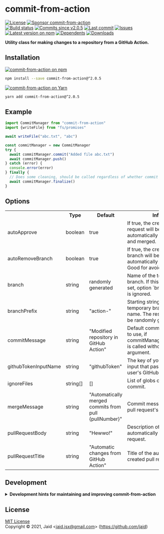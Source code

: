 # commit-from-action


<a href="https://raw.githubusercontent.com/jaid/commit-from-action/master/license.txt"><img src="https://img.shields.io/github/license/jaid/commit-from-action?style=flat-square" alt="License"/></a> <a href="https://github.com/sponsors/jaid"><img src="https://img.shields.io/badge/<3-Sponsor-FF45F1?style=flat-square" alt="Sponsor commit-from-action"/></a>  
<a href="https://actions-badge.atrox.dev/jaid/commit-from-action/goto"><img src="https://img.shields.io/endpoint.svg?style=flat-square&url=https%3A%2F%2Factions-badge.atrox.dev%2Fjaid%2Fcommit-from-action%2Fbadge" alt="Build status"/></a> <a href="https://github.com/jaid/commit-from-action/commits"><img src="https://img.shields.io/github/commits-since/jaid/commit-from-action/v2.0.5?style=flat-square&logo=github" alt="Commits since v2.0.5"/></a> <a href="https://github.com/jaid/commit-from-action/commits"><img src="https://img.shields.io/github/last-commit/jaid/commit-from-action?style=flat-square&logo=github" alt="Last commit"/></a> <a href="https://github.com/jaid/commit-from-action/issues"><img src="https://img.shields.io/github/issues/jaid/commit-from-action?style=flat-square&logo=github" alt="Issues"/></a>  
<a href="https://npmjs.com/package/commit-from-action"><img src="https://img.shields.io/npm/v/commit-from-action?style=flat-square&logo=npm&label=latest%20version" alt="Latest version on npm"/></a> <a href="https://github.com/jaid/commit-from-action/network/dependents"><img src="https://img.shields.io/librariesio/dependents/npm/commit-from-action?style=flat-square&logo=npm" alt="Dependents"/></a> <a href="https://npmjs.com/package/commit-from-action"><img src="https://img.shields.io/npm/dm/commit-from-action?style=flat-square&logo=npm" alt="Downloads"/></a>

**Utility class for making changes to a repository from a GitHub Action.**





## Installation

<a href="https://npmjs.com/package/commit-from-action"><img src="https://img.shields.io/badge/npm-commit--from--action-C23039?style=flat-square&logo=npm" alt="commit-from-action on npm"/></a>

```bash
npm install --save commit-from-action@^2.0.5
```

<a href="https://yarnpkg.com/package/commit-from-action"><img src="https://img.shields.io/badge/Yarn-commit--from--action-2F8CB7?style=flat-square&logo=yarn&logoColor=white" alt="commit-from-action on Yarn"/></a>

```bash
yarn add commit-from-action@^2.0.5
```



## Example


```javascript
import CommitManager from "commit-from-action"
import {writeFile} from "fs/promises"

await writeFile("abc.txt", "abc")

const commitManager = new CommitManager
try {
  await commitManager.commit("Added file abc.txt")
  await commitManager.push()
} catch (error) {
  console.error(error)
} finally {
  // Does some cleaning, should be called regardless of whether commit and push are successful or not.
  await commitManager.finalize()
}
```







## Options



<table>
<tr>
<th></th>
<th>Type</th>
<th>Default</th>
<th>Info</th>
</tr>
<tr>
<td>autoApprove</td>
<td>boolean</td>
<td>true</td>
<td>If true, the created pull request will be automatically approved and merged.</td>
</tr>
<tr>
<td>autoRemoveBranch</td>
<td>boolean</td>
<td>true</td>
<td>If true, the created branch will be automatically deleted. Good for avoiding mess.</td>
</tr>
<tr>
<td>branch</td>
<td>string</td>
<td>randomly generated</td>
<td>Name of the temporary branch. If this is explicitly set, option `branchPrefix` is ignored.</td>
</tr>
<tr>
<td>branchPrefix</td>
<td>string</td>
<td>"action-"</td>
<td>Starting string of the temporary branch's name. The rest of it will be randomly generated.</td>
</tr>
<tr>
<td>commitMessage</td>
<td>string</td>
<td>"Modified repository in GitHub Action"</td>
<td>Default commit message to use, if commitManager.commit() is called without an argument.</td>
</tr>
<tr>
<td>githubTokenInputName</td>
<td>string</td>
<td>"githubToken"</td>
<td>The key of your action's input that passes the user's GitHub token.</td>
</tr>
<tr>
<td>ignoreFiles</td>
<td>string[]</td>
<td>[]</td>
<td>List of globs of files not to commit.</td>
</tr>
<tr>
<td>mergeMessage</td>
<td>string</td>
<td>"Automatically merged commits from pull {pullNumber}"</td>
<td>Commit message of the pull request's merge.</td>
</tr>
<tr>
<td>pullRequestBody</td>
<td>string</td>
<td>"Hewwo!"</td>
<td>Description of the automatically created pull request.</td>
</tr>
<tr>
<td>pullRequestTitle</td>
<td>string</td>
<td>"Automatic changes from GitHub Action"</td>
<td>Title of the automatically created pull request.</td>
</tr>
</table>













## Development

<details>
<summary><b>Development hints for maintaining and improving commit-from-action</b></summary>



Setting up:
```bash
git clone git@github.com:jaid/commit-from-action.git
cd commit-from-action
npm install
```

</details>

## License
[MIT License](https://raw.githubusercontent.com/jaid/commit-from-action/master/license.txt)  
Copyright © 2021, Jaid \<jaid.jsx@gmail.com> (https://github.com/jaid)

<!---
Readme generated with tldw v7.1.0
https://github.com/Jaid/tldw
-->